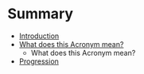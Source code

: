 # Summary

* [Introduction](README.md)
* [What does this Acronym mean?](acronym.md)
   * What does this Acronym mean?
* [Progression](introduction/what_does_this_acronym_mean.md)

